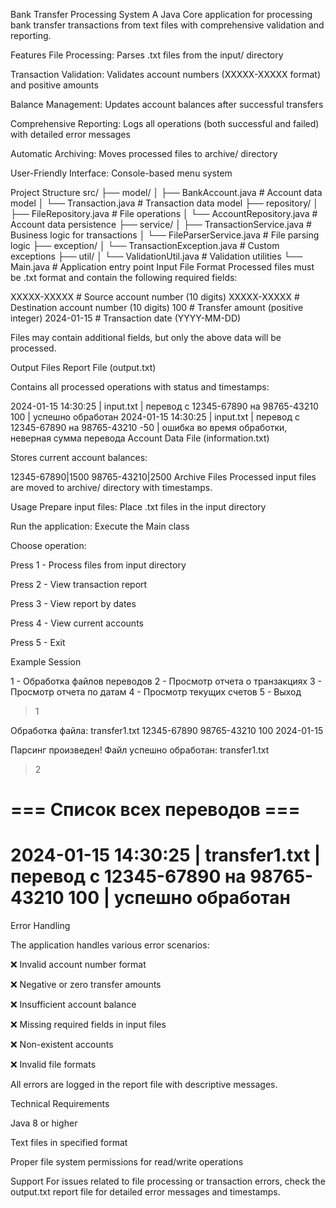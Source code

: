 Bank Transfer Processing System
A Java Core application for processing bank transfer transactions from text files with comprehensive validation and reporting.

Features
File Processing: Parses .txt files from the input/ directory

Transaction Validation: Validates account numbers (XXXXX-XXXXX format) and positive amounts

Balance Management: Updates account balances after successful transfers

Comprehensive Reporting: Logs all operations (both successful and failed) with detailed error messages

Automatic Archiving: Moves processed files to archive/ directory

User-Friendly Interface: Console-based menu system

Project Structure
src/
├── model/
│   ├── BankAccount.java          # Account data model
│   └── Transaction.java          # Transaction data model
├── repository/
│   ├── FileRepository.java       # File operations
│   └── AccountRepository.java    # Account data persistence
├── service/
│   ├── TransactionService.java   # Business logic for transactions
│   └── FileParserService.java    # File parsing logic
├── exception/
│   └── TransactionException.java # Custom exceptions
├── util/
│   └── ValidationUtil.java       # Validation utilities
└── Main.java                     # Application entry point
Input File Format
Processed files must be .txt format and contain the following required fields:

XXXXX-XXXXX                      # Source account number (10 digits)
XXXXX-XXXXX                      # Destination account number (10 digits) 
100                              # Transfer amount (positive integer)
2024-01-15                       # Transaction date (YYYY-MM-DD)

Files may contain additional fields, but only the above data will be processed.

Output Files
Report File (output.txt)

Contains all processed operations with status and timestamps:

2024-01-15 14:30:25 | input.txt | перевод с 12345-67890 на 98765-43210 100 | успешно обработан
2024-01-15 14:30:25 | input.txt | перевод с 12345-67890 на 98765-43210 -50 | ошибка во время обработки, неверная сумма перевода
Account Data File (information.txt)

Stores current account balances:

12345-67890|1500
98765-43210|2500
Archive Files
Processed input files are moved to archive/ directory with timestamps.

Usage
Prepare input files: Place .txt files in the input directory

Run the application: Execute the Main class

Choose operation:

Press 1 - Process files from input directory

Press 2 - View transaction report

Press 3 - View report by dates

Press 4 - View current accounts

Press 5 - Exit

Example Session

1 - Обработка файлов переводов
2 - Просмотр отчета о транзакциях
3 - Просмотр отчета по датам
4 - Просмотр текущих счетов
5 - Выход

> 1

Обработка файла: transfer1.txt
12345-67890
98765-43210
100
2024-01-15

Парсинг произведен!
Файл успешно обработан: transfer1.txt

> 2

=== Список всех переводов ===
==========================================
2024-01-15 14:30:25 | transfer1.txt | перевод с 12345-67890 на 98765-43210 100 | успешно обработан
==========================================

Error Handling

The application handles various error scenarios:

❌ Invalid account number format

❌ Negative or zero transfer amounts

❌ Insufficient account balance

❌ Missing required fields in input files

❌ Non-existent accounts

❌ Invalid file formats

All errors are logged in the report file with descriptive messages.

Technical Requirements

Java 8 or higher

Text files in specified format

Proper file system permissions for read/write operations

Support
For issues related to file processing or transaction errors, check the output.txt report file for detailed error messages and timestamps.
